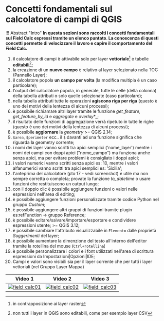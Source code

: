 # Concetti fondamentali sul calcolatore di campi di QGIS

!!! Abstract "Intro"
    **In questa sezioni sono raccolti i concetti fondamentali sul Field Calc espressi tramite un elenco puntato. La conoscenza di questi concetti permette di velocizzare il lavoro e capire il comportamento del Field Calc.**

1. il calcolatore di campi è attivabile solo per layer **vettoriale**[^1] e tabelle **editabili**[^2];
2. la creazione di un **nuovo campo** è relativo al layer selezionato nella TOC (Pannello Layer);
3. il calcolatore popola **un campo per volta** (la modifica multipla è un caso particolare);
4. l'output del calcolatore popola, in generale, tutte le celle (della colonna) della tabella attributi o solo quelle selezionate (caso particolare);
5. nella tabella attributi tutte le operazioni **agiscono riga per riga** (questo è uno dei motivi della lentezza di alcuni processi);
6. è possibile richiamare altri layer tramite le funzione _get_feature_, _get_feature_by_id_ e _aggregate_ e _overlay_*_;
7. il risultato delle funzioni di aggregazione verrà ripetuto in tutte le righe (questo è uno dei motivi della lentezza di alcuni processi);
8. è possibile **aggiornare** la *geometry* >= QGIS 2.14;
9. `$area`, `$perimeter` ecc.. il `$` davanti ad una funzione significa che riguarda la geometry corrente;
10. i nomi dei layer vanno scritti tra apici semplici ('nome_layer') mentre i nomi dei campi con doppi apici ("nome_campo") ma funziona anche senza apici, ma per evitare problemi è consigliato i doppi apici;
11. i valori numerici vanno scritti senza apici es: 10, mentre i valori alfanumerici vanno scritti tra apici semplici es: 'Sicilia';
12. l'anteprima del calcolatore (pto 17 - vedi screenshot) è utile ma non sempre corretta o completa; provate la funzione _to_datetime_ o usare funzioni che restituiscono un output lungo;
13. con il doppio clic è possibile aggiungere funzioni o valori nelle espressioni nell'area di editing;
14. è possibile aggiungere funzioni personalizzate tramite codice Python nel gruppo _Custom_;
15. è possibile aggiungere altri gruppi di funzioni tramite plugin es:refFunction → gruppo Reference;
16. è possibile editare/salvare/importare/esportare e condividere espressioni utente; >= QGIS 3.12;
17. è possibile cambiare l'attributo visualizzabile in `Elemento` dalle proprietà _Suggerimenti_ del layer;
18. è possibile aumentare la dimenzione del testo all'interno dell'editor tramite la rotellina del mouse (`Ctrl+rotellina`)
19. è possibile personalizzare i colori e i font utilizzati nell'area di scrittura espressioni da Impostazioni|Opzioni|IDE;
20. Campi e valori sono visibili sia per il layer corrente che per tutti i layer vettoriali (nel Gruppo Layer Mappa)


Video 1 |   Video 2   | Video 3
--------|-------------|--------
[![field_calc01](https://img.youtube.com/vi/454-t4_NcSs/0.jpg)](https://www.youtube.com/watch?v=454-t4_NcSs&index=7&list=PLqDFjeQq7NBjz5PWb66PNUqMgN1fce4cu "fiel_calc01") | [![field_calc02](https://img.youtube.com/vi/i0mLFq4MSOY/0.jpg)](https://www.youtube.com/watch?v=i0mLFq4MSOY&index=6&list=PLqDFjeQq7NBjz5PWb66PNUqMgN1fce4cu "fiel_calc02") | [![field_calc03](https://img.youtube.com/vi/IymSgXmbAFM/0.jpg)](https://www.youtube.com/watch?v=IymSgXmbAFM&list=PLqDFjeQq7NBjz5PWb66PNUqMgN1fce4cu&index "fiel_calc03")

[^1]: in contrapposizione ai layer raster

[^2]: non tutti i layer in QGIS sono editabili, come per esempio layer CSV